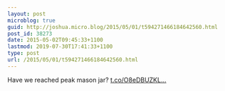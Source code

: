 ```yaml
---
layout: post
microblog: true
guid: http://joshua.micro.blog/2015/05/01/t594271466184642560.html
post_id: 38273
date: 2015-05-02T09:45:33+1100
lastmod: 2019-07-30T17:41:33+1100
type: post
url: /2015/05/01/t594271466184642560.html
---
```

Have we reached peak mason jar? [t.co/O8eDBUZKL...](http://t.co/O8eDBUZKLS)
